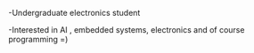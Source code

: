 -Undergraduate electronics student

-Interested in AI , embedded systems, electronics and of course programming =)
